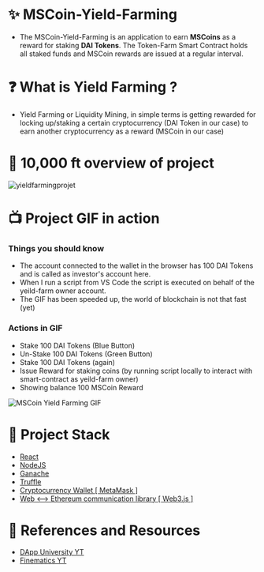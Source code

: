 # ✨ MSCoin-Yield-Farming

- The MSCoin-Yield-Farming is an application to earn **MSCoins** as a reward for staking **DAI Tokens**. The Token-Farm Smart Contract holds all staked funds and MSCoin rewards are issued at a regular interval. 
 
# ❓ What is Yield Farming ?
- Yield Farming or Liquidity Mining, in simple terms is getting rewarded for locking up/staking a certain cryptocurrency (DAI Token in our case) to earn another cryptocurrency as a reward (MSCoin in our case)

# 🔎 10,000 ft overview of project
![yieldfarmingprojet](https://user-images.githubusercontent.com/47276307/120093954-26049d80-c13b-11eb-8e26-2b483f68c806.png)


# 📺 Project GIF in action

### Things you should know
- The account connected to the wallet in the browser has 100 DAI Tokens and is called as investor's account here.
- When I run a script from VS Code the script is executed on behalf of the yeild-farm owner account.
- The GIF has been speeded up, the world of blockchain is not that fast (yet)

### Actions in GIF
- Stake 100 DAI Tokens (Blue Button)
- Un-Stake 100 DAI Tokens (Green Button)
- Stake 100 DAI Tokens (again)
- Issue Reward for staking coins (by running script locally to interact with smart-contract as yeild-farm owner)
- Showing balance 100 MSCoin Reward

![MSCoin Yield Farming GIF](https://user-images.githubusercontent.com/47276307/120078168-bc00df80-c0cb-11eb-98fd-5caeca74c449.gif)

# 🧱 Project Stack
- [React](https://reactjs.org/) 
- [NodeJS](https://nodejs.org/)
- [Ganache](https://www.trufflesuite.com/ganache)
- [Truffle](https://www.trufflesuite.com)
- [Cryptocurrency Wallet [ MetaMask ]](https://metamask.io/)
- [Web <--> Ethereum communication library [ Web3.js ]](https://web3js.readthedocs.io/)

# 📃 References and Resources
- [DApp University YT](https://www.youtube.com/channel/UCY0xL8V6NzzFcwzHCgB8orQ)
- [Finematics YT](https://www.youtube.com/channel/UCh1ob28ceGdqohUnR7vBACA)
